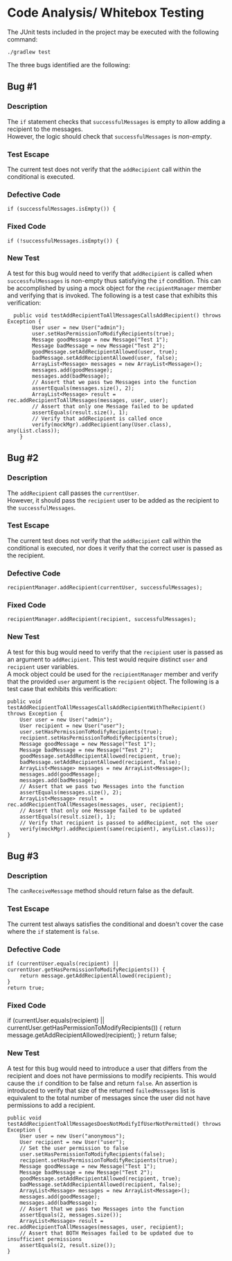 # Code Analysis/ Whitebox Testing

The JUnit tests included in the project may be executed with the following command:

    ./gradlew test
        
The three bugs identified are the following:

## Bug #1
### Description

The `if` statement checks that `successfulMessages` is empty to allow adding a recipient to the messages.  
However, the logic should check that `successfulMessages` is _non-empty_.

### Test Escape

The current test does not verify that the `addRecipient` call within the conditional is executed.

### Defective Code
 
    if (successfulMessages.isEmpty()) {

    
### Fixed Code

    if (!successfulMessages.isEmpty()) {

### New Test

A test for this bug would need to verify that `addRecipient` is called when `successfulMessages` is non-empty thus satisfying the `if` condition.
This can be accomplished by using a mock object for the `recipientManager` member and verifying that is invoked.
The following is a test case that exhibits this verification:

      public void testAddRecipientToAllMessagesCallsAddRecipient() throws Exception {
            User user = new User("admin");
            user.setHasPermissionToModifyRecipients(true);
            Message goodMessage = new Message("Test 1");
            Message badMessage = new Message("Test 2");
            goodMessage.setAddRecipientAllowed(user, true);
            badMessage.setAddRecipientAllowed(user, false);
            ArrayList<Message> messages = new ArrayList<Message>();
            messages.add(goodMessage);
            messages.add(badMessage);
            // Assert that we pass two Messages into the function
            assertEquals(messages.size(), 2);
            ArrayList<Message> result = rec.addRecipientToAllMessages(messages, user, user);
            // Assert that only one Message failed to be updated
            assertEquals(result.size(), 1);
            // Verify that addRecipient is called once
            verify(mockMgr).addRecipient(any(User.class), any(List.class));
        }
        
## Bug #2

### Description 

The `addRecipient` call passes the `currentUser`.  
However, it should pass the `recipient` user to be added
as the recipient to the `successfulMessages`.

### Test Escape 

The current test does not verify that the `addRecipient` call within the conditional is executed, nor does it
verify that the correct user is passed as the recipient.

### Defective Code
  
    recipientManager.addRecipient(currentUser, successfulMessages);
     
### Fixed Code
 
    recipientManager.addRecipient(recipient, successfulMessages);
    
### New Test

A test for this bug would need to verify that the `recipient` user is passed as an argument to `addRecipient`.
This test would require distinct `user` and `recipient` user variables.  
A mock object could be used for the `recipientManager` member and verify that the provided `user` argument
is the `recipient` object.
The following is a test case that exhibits this verification:
  
    public void testAddRecipientToAllMessagesCallsAddRecipientWithTheRecipient() throws Exception {
        User user = new User("admin");
        User recipient = new User("user");
        user.setHasPermissionToModifyRecipients(true);
        recipient.setHasPermissionToModifyRecipients(true);
        Message goodMessage = new Message("Test 1");
        Message badMessage = new Message("Test 2");
        goodMessage.setAddRecipientAllowed(recipient, true);
        badMessage.setAddRecipientAllowed(recipient, false);
        ArrayList<Message> messages = new ArrayList<Message>();
        messages.add(goodMessage);
        messages.add(badMessage);
        // Assert that we pass two Messages into the function
        assertEquals(messages.size(), 2);
        ArrayList<Message> result = rec.addRecipientToAllMessages(messages, user, recipient);
        // Assert that only one Message failed to be updated
        assertEquals(result.size(), 1);
        // Verify that recipient is passed to addRecipient, not the user
        verify(mockMgr).addRecipient(same(recipient), any(List.class));
    }

## Bug #3

### Description 

The `canReceiveMessage` method should return false as the default.
 
### Test Escape

The current test always satisfies the conditional and doesn't cover the case where the `if` statement is `false`.
 
### Defective Code
  
    if (currentUser.equals(recipient) || currentUser.getHasPermissionToModifyRecipients()) {
        return message.getAddRecipientAllowed(recipient);
    }
    return true;
     
### Fixed Code
 
   if (currentUser.equals(recipient) || currentUser.getHasPermissionToModifyRecipients()) {
        return message.getAddRecipientAllowed(recipient);
   }
   return false;

    
### New Test

A test for this bug would need to introduce a user that differs from the recipient and does not have permissions
to modify recipients. This would cause the `if` condition to be false and return `false`. An assertion is introduced
to verify that size of the returned `failedMessages` list is equivalent to the total number of messages since the
user did not have permissions to add a recipient.
   
    public void testAddRecipientToAllMessagesDoesNotModifyIfUserNotPermitted() throws Exception {
        User user = new User("anonymous");
        User recipient = new User("user");
        // Set the user permission to false
        user.setHasPermissionToModifyRecipients(false);
        recipient.setHasPermissionToModifyRecipients(true);
        Message goodMessage = new Message("Test 1");
        Message badMessage = new Message("Test 2");
        goodMessage.setAddRecipientAllowed(recipient, true);
        badMessage.setAddRecipientAllowed(recipient, false);
        ArrayList<Message> messages = new ArrayList<Message>();
        messages.add(goodMessage);
        messages.add(badMessage);
        // Assert that we pass two Messages into the function
        assertEquals(2, messages.size());
        ArrayList<Message> result = rec.addRecipientToAllMessages(messages, user, recipient);
        // Assert that BOTH Messages failed to be updated due to insufficient permissions
        assertEquals(2, result.size());
    }
   
